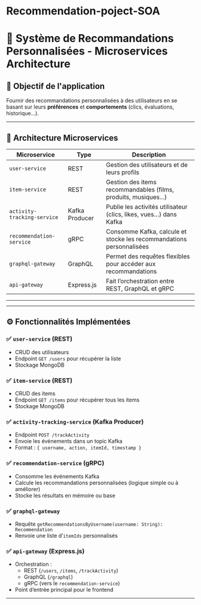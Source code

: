 ﻿# Recommendation-poject-SOA
 # 🔮 Système de Recommandations Personnalisées - Microservices Architecture

## 🎯 Objectif de l'application

Fournir des recommandations personnalisées à des utilisateurs en se basant sur leurs **préférences** et **comportements** (clics, évaluations, historique…).

---

## 🧱 Architecture Microservices

| Microservice               | Type        | Description |
|---------------------------|-------------|-------------|
| `user-service`            | REST        | Gestion des utilisateurs et de leurs profils |
| `item-service`            | REST        | Gestion des items recommandables (films, produits, musiques...) |
| `activity-tracking-service` | Kafka Producer | Publie les activités utilisateur (clics, likes, vues…) dans Kafka |
| `recommendation-service`  | gRPC        | Consomme Kafka, calcule et stocke les recommandations personnalisées |
| `graphql-gateway`         | GraphQL     | Permet des requêtes flexibles pour accéder aux recommandations |
| `api-gateway`             | Express.js  | Fait l’orchestration entre REST, GraphQL et gRPC |

---


---

## ⚙️ Fonctionnalités Implémentées

### ✅ `user-service` (REST)
- CRUD des utilisateurs
- Endpoint `GET /users` pour récupérer la liste
- Stockage MongoDB

### ✅ `item-service` (REST)
- CRUD des items
- Endpoint `GET /items` pour récupérer tous les items
- Stockage MongoDB

### ✅ `activity-tracking-service` (Kafka Producer)
- Endpoint `POST /trackActivity`
- Envoie les événements dans un topic Kafka
- Format : `{ username, action, itemId, timestamp }`

### ✅ `recommendation-service` (gRPC)
- Consomme les événements Kafka
- Calcule les recommandations personnalisées (logique simple ou à améliorer)
- Stocke les résultats en mémoire ou base

### ✅ `graphql-gateway`
- Requête `getRecommendationsByUsername(username: String): Recommendation`
- Renvoie une liste d’`itemIds` personnalisés

### ✅ `api-gateway` (Express.js)
- Orchestration :
  - REST (`/users`, `/items`, `/trackActivity`)
  - GraphQL (`/graphql`)
  - gRPC (vers le `recommendation-service`)
- Point d’entrée principal pour le frontend

---


